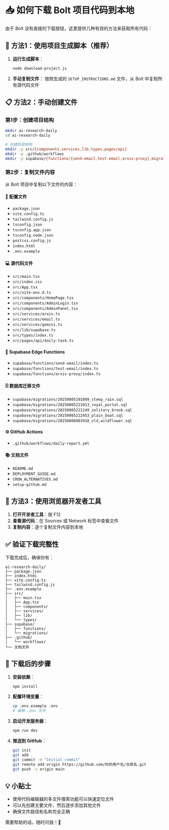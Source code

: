 # 📥 如何下载 Bolt 项目代码到本地

由于 Bolt 没有直接的下载按钮，这里提供几种有效的方法来获取所有代码：

## 🚀 方法1：使用项目生成脚本（推荐）

1. **运行生成脚本**：
   ```bash
   node download-project.js
   ```

2. **手动复制文件**：
   按照生成的 `SETUP_INSTRUCTIONS.md` 文件，从 Bolt 中复制所有源代码文件

## 📋 方法2：手动创建文件

### 第1步：创建项目结构
```bash
mkdir ai-research-daily
cd ai-research-daily

# 创建目录结构
mkdir -p src/{components,services,lib,types,pages/api}
mkdir -p .github/workflows
mkdir -p supabase/{functions/{send-email,test-email,arxiv-proxy},migrations}
```

### 第2步：复制文件内容

从 Bolt 项目中复制以下文件的内容：

#### 🔧 配置文件
- `package.json`
- `vite.config.ts`
- `tailwind.config.js`
- `tsconfig.json`
- `tsconfig.app.json`
- `tsconfig.node.json`
- `postcss.config.js`
- `index.html`
- `.env.example`

#### 💻 源代码文件
- `src/main.tsx`
- `src/index.css`
- `src/App.tsx`
- `src/vite-env.d.ts`
- `src/components/HomePage.tsx`
- `src/components/AdminLogin.tsx`
- `src/components/AdminPanel.tsx`
- `src/services/arxiv.ts`
- `src/services/email.ts`
- `src/services/gemini.ts`
- `src/lib/supabase.ts`
- `src/types/index.ts`
- `src/pages/api/daily-task.ts`

#### 🔄 Supabase Edge Functions
- `supabase/functions/send-email/index.ts`
- `supabase/functions/test-email/index.ts`
- `supabase/functions/arxiv-proxy/index.ts`

#### 🗄️ 数据库迁移文件
- `supabase/migrations/20250805191809_steep_rain.sql`
- `supabase/migrations/20250805221013_royal_portal.sql`
- `supabase/migrations/20250805221249_solitary_brook.sql`
- `supabase/migrations/20250805222453_plain_boat.sql`
- `supabase/migrations/20250806003918_old_wildflower.sql`

#### ⚙️ GitHub Actions
- `.github/workflows/daily-report.yml`

#### 📚 文档文件
- `README.md`
- `DEPLOYMENT_GUIDE.md`
- `CRON_ALTERNATIVES.md`
- `setup-github.md`

## 🎯 方法3：使用浏览器开发者工具

1. **打开开发者工具**：按 F12
2. **查看源代码**：在 Sources 或 Network 标签中查看文件
3. **复制内容**：逐个复制文件内容到本地

## ✅ 验证下载完整性

下载完成后，确保你有：

```
ai-research-daily/
├── package.json
├── index.html
├── vite.config.ts
├── tailwind.config.js
├── .env.example
├── src/
│   ├── main.tsx
│   ├── App.tsx
│   ├── components/
│   ├── services/
│   ├── lib/
│   └── types/
├── supabase/
│   ├── functions/
│   └── migrations/
├── .github/
│   └── workflows/
└── 文档文件
```

## 🚀 下载后的步骤

1. **安装依赖**：
   ```bash
   npm install
   ```

2. **配置环境变量**：
   ```bash
   cp .env.example .env
   # 编辑 .env 文件
   ```

3. **启动开发服务器**：
   ```bash
   npm run dev
   ```

4. **推送到 GitHub**：
   ```bash
   git init
   git add .
   git commit -m "Initial commit"
   git remote add origin https://github.com/你的用户名/仓库名.git
   git push -u origin main
   ```

## 💡 小贴士

- 使用代码编辑器的多文件搜索功能可以快速定位文件
- 可以先创建主要文件，然后逐步添加其他文件
- 确保文件路径和名称完全正确

需要帮助的话，随时问我！🤝
